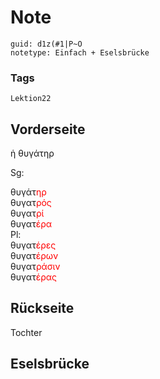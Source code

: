 # Note
```
guid: d1z(#1|P~O
notetype: Einfach + Eselsbrücke
```

### Tags
```
Lektion22
```

## Vorderseite
ἡ θυγάτηρ

Sg:
<div>θυγάτ<font color="#ff0000">ηρ</font>
<div>θυγατ<font color="#ff0000">ρός</font>
</div><div>θυγατ<font color="#ff0000">ρί</font>
</div></div><div>θυγατ<font color="#ff0000">έρα</font>
</div><div>
</div><div>Pl:</div><div>θυγατ<font color="#ff0000">έρες</font>
</div><div>θυγατ<font color="#ff0000">έρων</font>
</div><div>θυγατ<font color="#ff0000">ράσιν</font>
</div><div>θυγατ<font color="#ff0000">έρας</font>
</div>

## Rückseite
Tochter

## Eselsbrücke

